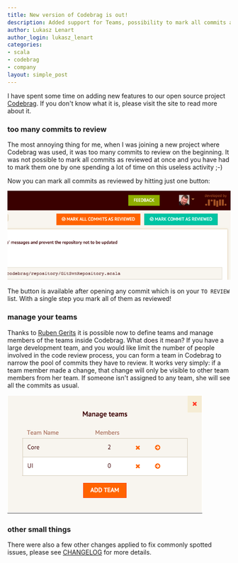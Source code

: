 ```yaml
---
title: New version of Codebrag is out!
description: Added support for Teams, possibility to mark all commits as reviewed and other small improvements
author: Lukasz Lenart
author_login: lukasz_lenart
categories:
- scala
- codebrag
- company
layout: simple_post
---
```


I have spent some time on adding new features to our open source project [Codebrag](http://codebrag.com/).
If you don't know what it is, please visit the site to read more about it.

### too many commits to review

The most annoying thing for me, when I was joining a new project where Codebrag was used, it was too many commits to review
on the beginning. It was not possible to mark all commits as reviewed at once and you have had to mark them one by one
spending a lot of time on this useless activity ;-)

Now you can mark all commits as reviewed by hitting just one button:

![](/img/uploads/2016/03/2016-03-15-cbr-1.png)

The button is available after opening any commit which is on your `TO REVIEW` list. With a single step you mark all of them
as reviewed!

### manage your teams

Thanks to [Ruben Gerits](https://github.com/gerits) it is possible now to define teams and manage members of the teams
inside Codebrag. What does it mean? If you have a large development team, and you would like limit the number of people
involved in the code review process, you can form a team in Codebrag to narrow the pool of commits they have to review.
It works very simply: if a team member made a change, that change will only be visible to other team members from
her team. If someone isn't assigned to any team, she will see all the commits as usual.

![](/img/uploads/2016/03/2016-03-15-cbr-2.png)

### other small things

There were also a few other changes applied to fix commonly spotted issues, please see
[CHANGELOG](https://github.com/softwaremill/codebrag/blob/master/CHANGELOG.md#v233-15032016) for more details.

